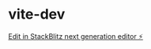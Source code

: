 # vite-dev

[Edit in StackBlitz next generation editor ⚡️](https://stackblitz.com/~/github.com/gmth6789/vite-dev)